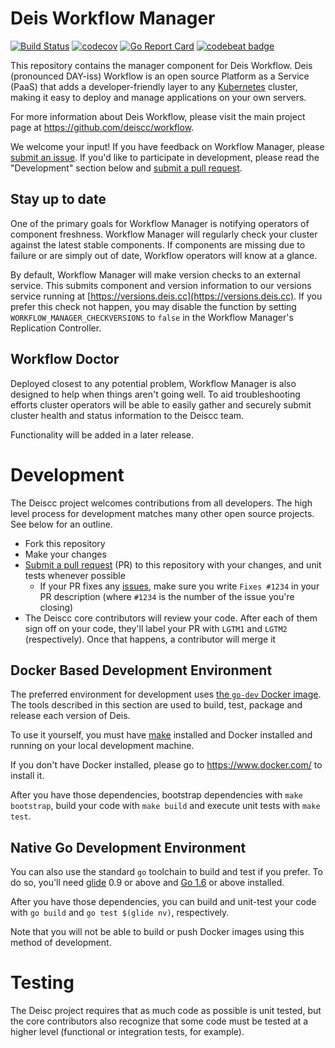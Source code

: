 
# Deis Workflow Manager

[![Build Status](https://travis-ci.org/deiscc/workflow-manager.svg?branch=master)](https://travis-ci.org/deiscc/workflow-manager) [![codecov](https://codecov.io/gh/deiscc/workflow-manager/branch/master/graph/badge.svg)](https://codecov.io/gh/deiscc/workflow-manager)
 [![Go Report Card](https://goreportcard.com/badge/github.com/deiscc/workflow-manager)](https://goreportcard.com/report/github.com/deiscc/workflow-manager) [![codebeat badge](https://codebeat.co/badges/29e2c379-0490-45db-95fe-20b25bd5a466)](https://codebeat.co/projects/github-com-deis-workflow-manager)


This repository contains the manager component for Deis Workflow. Deis
(pronounced DAY-iss) Workflow is an open source Platform as a Service (PaaS)
that adds a developer-friendly layer to any [Kubernetes][k8s-home] cluster,
making it easy to deploy and manage applications on your own servers.

For more information about Deis Workflow, please visit the main project page at
https://github.com/deiscc/workflow.

We welcome your input! If you have feedback on Workflow Manager,
please [submit an issue][issues]. If you'd like to participate in development,
please read the "Development" section below and [submit a pull request][prs].

## Stay up to date

One of the primary goals for Workflow Manager is notifying operators of
component freshness. Workflow Manager will regularly check your cluster against
the latest stable components. If components are missing due to failure or are
simply out of date, Workflow operators will know at a glance.

By default, Workflow Manager will make version checks to an external service.
This submits component and version information to our versions service running
at [https://versions.deis.cc](https://versions.deis.cc). If you prefer this
check not happen, you may disable the function by setting
`WORKFLOW_MANAGER_CHECKVERSIONS` to `false` in the Workflow Manager's
Replication Controller.

## Workflow Doctor

Deployed closest to any potential problem, Workflow Manager is also designed to
help when things aren't going well. To aid troubleshooting efforts cluster
operators will be able to easily gather and securely submit cluster health and
status information to the Deiscc team.

Functionality will be added in a later release.

# Development

The Deiscc project welcomes contributions from all developers. The high level
process for development matches many other open source projects. See below for
an outline.

* Fork this repository
* Make your changes
* [Submit a pull request][prs] (PR) to this repository with your changes, and unit tests whenever possible
    * If your PR fixes any [issues][issues], make sure you write `Fixes #1234` in your PR description (where `#1234` is the number of the issue you're closing)
* The Deiscc core contributors will review your code. After each of them sign off on your code, they'll label your PR with `LGTM1` and `LGTM2` (respectively). Once that happens, a contributor will merge it

## Docker Based Development Environment

The preferred environment for development uses [the `go-dev` Docker
image](https://github.com/deiscc/docker-go-dev). The tools described in this
section are used to build, test, package and release each version of Deis.

To use it yourself, you must have [make](https://www.gnu.org/software/make/)
installed and Docker installed and running on your local development machine.

If you don't have Docker installed, please go to https://www.docker.com/ to
install it.

After you have those dependencies, bootstrap dependencies with `make bootstrap`,
build your code with `make build` and execute unit tests with `make test`.

## Native Go Development Environment

You can also use the standard `go` toolchain to build and test if you prefer.
To do so, you'll need [glide](https://github.com/Masterminds/glide) 0.9 or
above and [Go 1.6](http://golang.org) or above installed.

After you have those dependencies, you can build and unit-test your code with
`go build` and `go test $(glide nv)`, respectively.

Note that you will not be able to build or push Docker images using this method
of development.

# Testing

The Deisc project requires that as much code as possible is unit tested, but the
core contributors also recognize that some code must be tested at a higher
level (functional or integration tests, for example).


[issues]: https://github.com/deiscc/workflow-manager/issues
[prs]: https://github.com/deiscc/workflow-manager/pulls
[k8s-home]: https://kubernetes.io